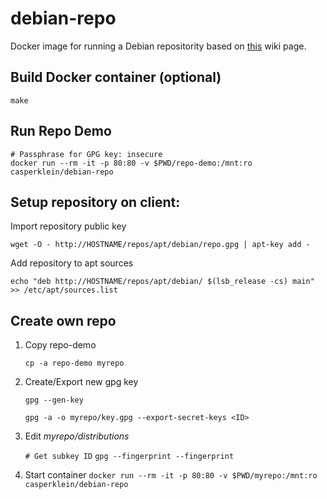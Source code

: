 # debian-repo

Docker image for running a Debian repositority based on [this](https://wiki.debian.org/DebianRepository/SetupWithReprepro) wiki page.

## Build Docker container (optional)

    make

## Run Repo Demo

    # Passphrase for GPG key: insecure
    docker run --rm -it -p 80:80 -v $PWD/repo-demo:/mnt:ro casperklein/debian-repo

## Setup repository on client:

Import repository public key

    wget -O - http://HOSTNAME/repos/apt/debian/repo.gpg | apt-key add -
    
Add repository to apt sources

    echo "deb http://HOSTNAME/repos/apt/debian/ $(lsb_release -cs) main" >> /etc/apt/sources.list

## Create own repo

1. Copy repo-demo
    
    ``cp -a repo-demo myrepo``

1. Create/Export new gpg key

    ``gpg --gen-key``

    ``gpg -a -o myrepo/key.gpg --export-secret-keys <ID>``

1. Edit *myrepo/distributions*

    ``# Get subkey ID``
    ``gpg --fingerprint --fingerprint``

1. Start container
    ``docker run --rm -it -p 80:80 -v $PWD/myrepo:/mnt:ro casperklein/debian-repo``
